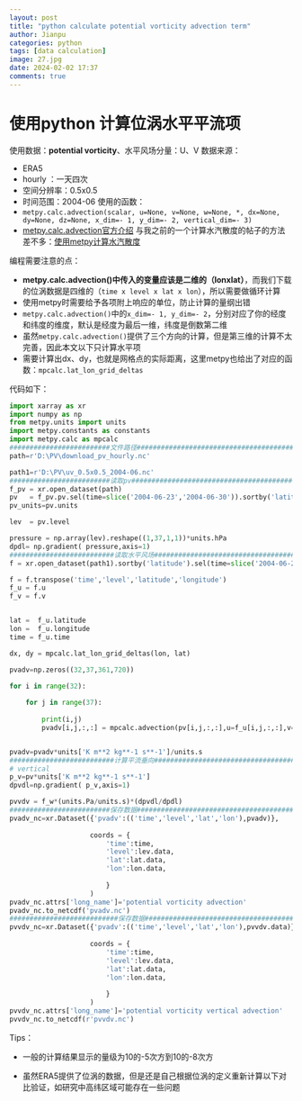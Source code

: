 ```yaml
---
layout: post
title: "python calculate potential vorticity advection term"
author: Jianpu
categories: python
tags: [data calculation]
image: 27.jpg
date: 2024-02-02 17:37
comments: true
---
```



# 使用python 计算位涡水平平流项

使用数据：**potential vorticity**、水平风场分量：U、V
数据来源： 

- ERA5 
- hourly ：一天四次
- 空间分辨率：0.5x0.5
- 时间范围：2004-06
  使用的函数：
- `metpy.calc.advection(scalar, u=None, v=None, w=None, *, dx=None, dy=None, dz=None, x_dim=- 1, y_dim=- 2, vertical_dim=- 3)`
- [metpy.calc.advection官方介绍](https://unidata.github.io/MetPy/latest/api/generated/metpy.calc.advection.html)
  与我之前的一个计算水汽散度的帖子的方法差不多：[使用metpy计算水汽散度](https://blog.csdn.net/weixin_44237337/article/details/122601116)

编程需要注意的点：

- **metpy.calc.advection()**中传入的变量应该是二维的**（lonxlat）**，而我们下载的位涡数据是四维的（`time x level x lat x lon`），所以需要做循环计算
- 使用metpy时需要给予各项附上响应的单位，防止计算的量纲出错
- `metpy.calc.advection()`中的`x_dim=- 1, y_dim=- 2`，分别对应了你的经度和纬度的维度，默认是经度为最后一维，纬度是倒数第二维
- 虽然`metpy.calc.advection()`提供了三个方向的计算，但是第三维的计算不太完善，因此本文以下只计算水平项
- 需要计算出dx、dy，也就是网格点的实际距离，这里metpy也给出了对应的函数：`mpcalc.lat_lon_grid_deltas`

代码如下：



```python
import xarray as xr
import numpy as np
from metpy.units import units
import metpy.constants as constants
import metpy.calc as mpcalc
#########################文件路径##################################################
path=r'D:\PV\download_pv_hourly.nc'

path1=r'D:\PV\uv_0.5x0.5_2004-06.nc'
#########################读取pv############################################################
f_pv = xr.open_dataset(path)
pv   = f_pv.pv.sel(time=slice('2004-06-23','2004-06-30')).sortby('latitude')
pv_units=pv.units

lev  = pv.level

pressure = np.array(lev).reshape((1,37,1,1))*units.hPa
dpdl= np.gradient( pressure,axis=1)
##########################读取水平风场#########################################################
f = xr.open_dataset(path1).sortby('latitude').sel(time=slice('2004-06-23','2004-06-30'))

f = f.transpose('time','level','latitude','longitude')
f_u = f.u
f_v = f.v


lat =  f_u.latitude
lon =  f_u.longitude
time = f_u.time

dx, dy = mpcalc.lat_lon_grid_deltas(lon, lat)

pvadv=np.zeros((32,37,361,720))

for i in range(32):
    
    for j in range(37):
        
        print(i,j)  
        pvadv[i,j,:,:] = mpcalc.advection(pv[i,j,:,:],u=f_u[i,j,:,:],v=f_v[i,j,:,:],dx=dx,dy=dy,x_dim=-1,y_dim=-2)


pvadv=pvadv*units['K m**2 kg**-1 s**-1']/units.s
##########################计算平流垂向#####################################
# vertical
p_v=pv*units['K m**2 kg**-1 s**-1']
dpvdl=np.gradient( p_v,axis=1)

pvvdv = f_w*(units.Pa/units.s)*(dpvdl/dpdl)
#########################保存数据#############################################################
pvadv_nc=xr.Dataset({'pvadv':(('time','level','lat','lon'),pvadv)},
                    
                    coords = {
                        'time':time,
                        'level':lev.data,
                        'lat':lat.data,
                        'lon':lon.data,
                        
                        }
                    )
pvadv_nc.attrs['long_name']='potential vorticity advection'
pvadv_nc.to_netcdf('pvadv.nc')
###########################保存数据##########################################################
pvvdv_nc=xr.Dataset({'pvadv':(('time','level','lat','lon'),pvvdv.data)},
                    
                    coords = {
                        'time':time,
                        'level':lev.data,
                        'lat':lat.data,
                        'lon':lon.data,
                        
                        }
                    )
pvvdv_nc.attrs['long_name']='potential vorticity vertical advection'
pvvdv_nc.to_netcdf(r'pvvdv.nc')

```


Tips：

- 一般的计算结果显示的量级为10的-5次方到10的-8次方

- 虽然ERA5提供了位涡的数据，但是还是自己根据位涡的定义重新计算以下对比验证，如研究中高纬区域可能存在一些问题

  ​			    				